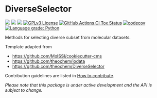 # DiverseSelector

<a href='https://docs.python.org/3.7/'><img src='https://img.shields.io/badge/python-3.7-blue.svg'></a>
<a href='https://docs.python.org/3.8/'><img src='https://img.shields.io/badge/python-3.8-blue.svg'></a>
<a href='https://docs.python.org/3.9/'><img src='https://img.shields.io/badge/python-3.9-blue.svg'></a>
[![GPLv3 License](https://img.shields.io/badge/License-GPL%20v3-yellow.svg)](https://opensource.org/licenses/)
[![GitHub Actions CI Tox Status](https://github.com/theochem/DiverseSelector/actions/workflows/ci_tox.yml/badge.svg?branch=main)](https://github.com/theochem/DiverseSelector/actions/workflows/ci_tox.yml)
[![codecov](https://codecov.io/gh/theochem/DiverseSelector/branch/main/graph/badge.svg?token=0UJixrJfNJ)](https://codecov.io/gh/theochem/DiverseSelector)
[![Language grade: Python](https://img.shields.io/lgtm/grade/python/g/theochem/DiverseSelector.svg?logo=lgtm&logoWidth=18)](https://lgtm.com/projects/g/theochem/DiverseSelector/context:python)

Methods for selecting diverse subset from molecular datasets.

Template adapted from 
- https://github.com/MolSSI/cookiecutter-cms
- https://github.com/theochem/iodata
- https://github.com/theochem/DiverseSelector

Contribution guidelines are listed in [How to contribute](.github/CONTRIBUTING.md).

*Please note that this package is under active development and the API is subject to change.*
